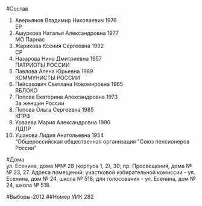 #Состав
1. Аверьянов Владимир Николаевич 1976   
    ЕР
2. Ашуркова Наталья Александровна 1977   
    МО Парнас
3. Жарикова Ксения Сергеевна 1992   
    СР
4. Назарова Нина Дмитриевна 1957   
    ПАТРИОТЫ РОССИИ
5. Павлова Алена Юрьевна 1989   
    КОММУНИСТЫ РОССИИ
6. Пейсахович Светлана Новомировна 1965   
    ЯБЛОКО
7. Попова Екатерина Александровна 1973   
    За женщин России
8. Попова Ольга Сергеевна 1985   
    КПРФ
9. Урваева Мария Александровна 1990   
    ЛДПР
10. Ушакова Лидия Анатольевна 1954   
    "Общероссийская общественная организация "Союз пенсионеров России"

#Дома  
ул. Есенина, дома №№ 28 (корпуса 1, 2), 30; пр. Просвещения, дома №№ 23, 27. Адреса помещений: участковой избирательной комиссии - ул. Есенина, дом № 24, школа № 518; для голосования - ул. Есенина, дом № 24, школа № 518.

#Выборы-2012
##Номер УИК
282
